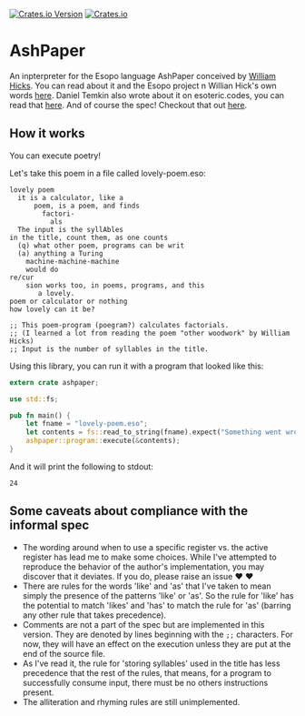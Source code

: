 [![Crates.io Version](https://img.shields.io/crates/v/ashpaper.svg)](https://crates.io/crates/ashpaper)
[![Crates.io](https://img.shields.io/crates/d/ashpaper.svg)](https://crates.io/crates/ashpaper)

# AshPaper
An inpterpreter for the Esopo language AshPaper conceived by [William Hicks](https://github.com/wphicks). You can read about it and the Esopo project n Willian Hick's own words [here](https://wphicks.github.io/esopo/). Daniel Temkin also wrote about it on esoteric.codes, you can read that [here](https://esoteric.codes/blog/esopo-turing-complete-poetry). And of course the spec! Checkout that out [here](https://github.com/wphicks/Esopo/blob/master/AshPaper/informal_specs.txt).

## How it works

You can execute poetry!

Let's take this poem in a file called lovely-poem.eso:
```ignore
lovely poem
  it is a calculator, like a
      poem, is a poem, and finds
        factori-
          als
  The input is the syllAbles
in the title, count them, as one counts
  (q) what other poem, programs can be writ
  (a) anything a Turing
    machine-machine-machine
    would do
re/cur
    sion works too, in poems, programs, and this
       a lovely.
poem or calculator or nothing
how lovely can it be?

;; This poem-program (poegram?) calculates factorials.
;; (I learned a lot from reading the poem "other woodwork" by William Hicks)
;; Input is the number of syllables in the title.
```
Using this library, you can run it with a program that looked like this:
```rust
extern crate ashpaper;

use std::fs;

pub fn main() {
    let fname = "lovely-poem.eso";
    let contents = fs::read_to_string(fname).expect("Something went wrong reading input file!");
    ashpaper::program::execute(&contents);
}
```

And it will print the following to stdout:
```ignore
24
```

## Some caveats about compliance with the informal spec
- The wording around when to use a specific register vs. the active register has lead me to make some choices. While I've attempted to reproduce the behavior of the author's implementation, you may discover that it deviates. If you do, please raise an issue :heart: :heart:
- There are rules for the words 'like' and 'as' that I've taken to mean simply the presence of the patterns 'like' or 'as'. So the rule for 'like' has the potential to match 'likes' and 'has' to match the rule for 'as' (barring any other rule that takes precedence).
- Comments are not a part of the spec but are implemented in this version. They are denoted by lines beginning with the `;;` characters. For now, they will have an effect on the execution unless they are put at the end of the source file.
- As I've read it, the rule for 'storing syllables' used in the title has less precedence that the rest of the rules, that means, for a program to successfully consume input, there must be no others instructions present.
- The alliteration and rhyming rules are still unimplemented.
